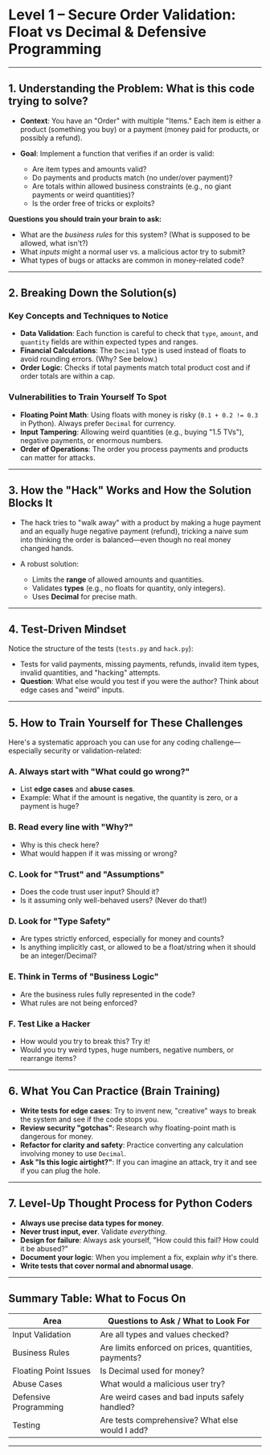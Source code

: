 # Level 1 – Secure Order Validation: Float vs Decimal & Defensive Programming

---

## 1. **Understanding the Problem: What is this code trying to solve?**

* **Context**: You have an "Order" with multiple "Items." Each item is either a product (something you buy) or a payment (money paid for products, or possibly a refund).
* **Goal**: Implement a function that verifies if an order is valid:

  * Are item types and amounts valid?
  * Do payments and products match (no under/over payment)?
  * Are totals within allowed business constraints (e.g., no giant payments or weird quantities)?
  * Is the order free of tricks or exploits?

**Questions you should train your brain to ask:**

* What are the *business rules* for this system? (What is supposed to be allowed, what isn't?)
* What *inputs* might a normal user vs. a malicious actor try to submit?
* What types of bugs or attacks are common in money-related code?

---

## 2. **Breaking Down the Solution(s)**

### **Key Concepts and Techniques to Notice**

* **Data Validation**: Each function is careful to check that `type`, `amount`, and `quantity` fields are within expected types and ranges.
* **Financial Calculations**: The `Decimal` type is used instead of floats to avoid rounding errors. (Why? See below.)
* **Order Logic**: Checks if total payments match total product cost and if order totals are within a cap.

### **Vulnerabilities to Train Yourself To Spot**

* **Floating Point Math**: Using floats with money is risky (`0.1 + 0.2 != 0.3` in Python). Always prefer `Decimal` for currency.
* **Input Tampering**: Allowing weird quantities (e.g., buying "1.5 TVs"), negative payments, or enormous numbers.
* **Order of Operations**: The order you process payments and products can matter for attacks.

---

## 3. **How the "Hack" Works and How the Solution Blocks It**

* The hack tries to "walk away" with a product by making a huge payment and an equally huge negative payment (refund), tricking a naive sum into thinking the order is balanced—even though no real money changed hands.
* A robust solution:

  * Limits the **range** of allowed amounts and quantities.
  * Validates **types** (e.g., no floats for quantity, only integers).
  * Uses **Decimal** for precise math.

---

## 4. **Test-Driven Mindset**

Notice the structure of the tests (`tests.py` and `hack.py`):

* Tests for valid payments, missing payments, refunds, invalid item types, invalid quantities, and "hacking" attempts.
* **Question**: What else would you test if you were the author? Think about edge cases and "weird" inputs.

---

## 5. **How to Train Yourself for These Challenges**

Here's a systematic approach you can use for any coding challenge—especially security or validation-related:

### **A. Always start with "What could go wrong?"**

* List **edge cases** and **abuse cases**.
* Example: What if the amount is negative, the quantity is zero, or a payment is huge?

### **B. Read every line with "Why?"**

* Why is this check here?
* What would happen if it was missing or wrong?

### **C. Look for "Trust" and "Assumptions"**

* Does the code trust user input? Should it?
* Is it assuming only well-behaved users? (Never do that!)

### **D. Look for "Type Safety"**

* Are types strictly enforced, especially for money and counts?
* Is anything implicitly cast, or allowed to be a float/string when it should be an integer/Decimal?

### **E. Think in Terms of "Business Logic"**

* Are the business rules fully represented in the code?
* What rules are not being enforced?

### **F. Test Like a Hacker**

* How would you try to break this? Try it!
* Would you try weird types, huge numbers, negative numbers, or rearrange items?

---

## 6. **What You Can Practice (Brain Training)**

* **Write tests for edge cases**: Try to invent new, "creative" ways to break the system and see if the code stops you.
* **Review security "gotchas"**: Research why floating-point math is dangerous for money.
* **Refactor for clarity and safety**: Practice converting any calculation involving money to use `Decimal`.
* **Ask "Is this logic airtight?"**: If you can imagine an attack, try it and see if you can plug the hole.

---

## 7. **Level-Up Thought Process for Python Coders**

* **Always use precise data types for money**.
* **Never trust input, ever**. Validate *everything*.
* **Design for failure**: Always ask yourself, "How could this fail? How could it be abused?"
* **Document your logic**: When you implement a fix, explain *why* it's there.
* **Write tests that cover normal and abnormal usage**.

---

## **Summary Table: What to Focus On**

| Area                  | Questions to Ask / What to Look For                  |
| --------------------- | ---------------------------------------------------- |
| Input Validation      | Are all types and values checked?                    |
| Business Rules        | Are limits enforced on prices, quantities, payments? |
| Floating Point Issues | Is Decimal used for money?                           |
| Abuse Cases           | What would a malicious user try?                     |
| Defensive Programming | Are weird cases and bad inputs safely handled?       |
| Testing               | Are tests comprehensive? What else would I add?      |

---
